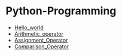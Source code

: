 # Python-Programming
- [Hello_world](https://github.com/neerajsingh116/Python-Programming/blob/master/Hello_world)
- [Arithmetic_operator](https://github.com/neerajsingh116/Python-Programming/blob/master/Arithmetic_operator)
- [Assignment_Operator](https://github.com/neerajsingh116/Python-Programming/blob/master/Assignment_Operator)
- [Comparison_Operator](https://github.com/neerajsingh116/Python-Programming/blob/master/Comparison_Operator)
